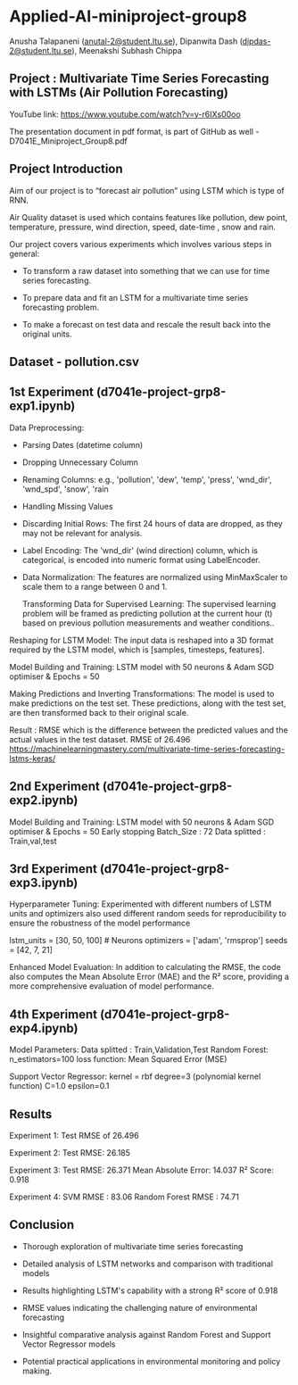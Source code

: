 # Applied-AI-miniproject-group8

Anusha Talapaneni (anutal-2@student.ltu.se),
Dipanwita Dash (dipdas-2@student.ltu.se),
Meenakshi Subhash Chippa

## Project : Multivariate Time Series Forecasting with LSTMs  (Air Pollution Forecasting)

YouTube link: https://www.youtube.com/watch?v=y-r6IXs00oo

The presentation document in pdf format, is part of GitHub as well - D7041E_Miniproject_Group8.pdf

## Project Introduction
Aim of our project is to “forecast air pollution” using LSTM which is type of RNN.

Air Quality dataset is used which contains features like  pollution, dew point, temperature, pressure, wind direction, speed, date-time , snow and rain.

Our project covers various experiments which involves various steps in general:

* To transform a raw dataset into something that we can use for time series forecasting.

* To prepare data and fit an LSTM for a multivariate time series forecasting problem.

* To make a forecast on test data and rescale the result back into the original units.

## Dataset - pollution.csv

## 1st Experiment (d7041e-project-grp8-exp1.ipynb)
Data Preprocessing:

* Parsing Dates (datetime column)
* Dropping Unnecessary Column
* Renaming Columns: e.g., 'pollution', 'dew', 'temp', 'press', 'wnd_dir', 'wnd_spd', 'snow', 'rain
* Handling Missing Values
* Discarding Initial Rows: The first 24 hours of data are dropped, as they may not be relevant for analysis.
* Label Encoding: The 'wnd_dir' (wind direction) column, which is categorical, is encoded into numeric format using LabelEncoder.
* Data Normalization: The features are normalized using MinMaxScaler to scale them to a range between 0 and 1.

	Transforming Data for Supervised Learning:
The supervised learning problem will be framed as predicting pollution at the current hour (t) based on previous pollution measurements and weather conditions..

Reshaping for LSTM Model: 
The input data is reshaped into a 3D format required by the LSTM model, which is [samples, timesteps, features].

Model Building and Training:
LSTM model with 50 neurons &  Adam SGD optimiser & Epochs = 50

Making Predictions and Inverting Transformations: 
The model is used to make predictions on the test set. These predictions, along with the test set, are then transformed back to their original scale.

Result : 
RMSE which is the difference between the predicted values and the actual values in the test dataset.
RMSE of 26.496
https://machinelearningmastery.com/multivariate-time-series-forecasting-lstms-keras/

## 2nd  Experiment (d7041e-project-grp8-exp2.ipynb)
Model Building and Training: 
LSTM model with 50 neurons &  Adam SGD optimiser & Epochs = 50
Early stopping
Batch_Size : 72
Data splitted : Train,val,test

## 3rd Experiment (d7041e-project-grp8-exp3.ipynb)
Hyperparameter Tuning:
Experimented  with different numbers of LSTM units and optimizers also used different random seeds for reproducibility to ensure the robustness of the model performance
 
lstm_units = [30, 50, 100] # Neurons
optimizers = ['adam', 'rmsprop']
seeds = [42, 7, 21]

Enhanced Model Evaluation:
 In addition to calculating the RMSE, the code also computes the Mean Absolute Error (MAE) and the R² score, providing a more comprehensive evaluation of model performance.

## 4th Experiment (d7041e-project-grp8-exp4.ipynb)
Model Parameters:
Data splitted : Train,Validation,Test
Random Forest:
n_estimators=100
loss function: Mean Squared Error (MSE)

Support Vector Regressor:
	kernel  = rbf
	degree=3 (polynomial kernel function)
	C=1.0
	epsilon=0.1

## Results

Experiment 1: Test RMSE of 26.496

Experiment 2: Test RMSE: 26.185

Experiment 3: Test RMSE: 26.371
                  Mean Absolute Error: 14.037 
                  R² Score: 0.918
                       
Experiment 4: SVM RMSE : 83.06
        Random Forest RMSE : 74.71

## Conclusion
* Thorough exploration of multivariate time series forecasting

* Detailed analysis of LSTM networks and comparison with traditional models

* Results highlighting LSTM's capability with a strong R² score of 0.918

* RMSE values indicating the challenging nature of environmental forecasting

* Insightful comparative analysis against Random Forest and Support Vector Regressor models

* Potential practical applications in environmental monitoring and policy making.

